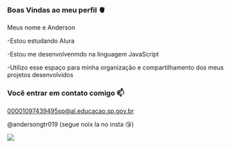 ### Boas Vindas ao meu perfil 🫀

Meus nome e Anderson

-Estou estudando Alura

-Estou me desenvolvenmdo na linguagem JavaScript

-Utilizo esse espaço para minha organização e compartilhamento dos meus projetos desenvolvidos

### Você entrar em contato comigo 📫
00001097439495sp@al.educacao.sp.gov.br

@andersongtr019 (segue noix la no insta 😘)

![](https://media1.tenor.com/m/oIpemVMSKWwAAAAC/r34-jdm.gif)
